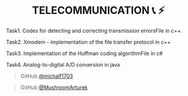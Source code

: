 
<h1 align="center">
  <br>
  <br>
  TELECOMMUNICATION 📞 ⚡️
  <br>
</h1>
Task1. Codes for detecting and correcting transmission errorsFile in c++.

Task2. Xmodem - implementation of the file transfer protocol in c++


Task3. Implementation of the Huffman coding algorithmFile in c#

Task4. Analog-to-digital A/D conversion in java

> GitHub [@michalf1703](https://github.com/michalf1703)

> GitHub [@MushroomArturek](https://github.com/MushroomArturek)



